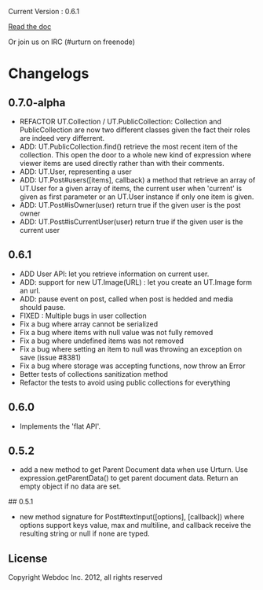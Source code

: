Current Version : 0.6.1 

[Read the doc](http://webdoc.github.com/urturn-expression-api)

Or join us on IRC (#urturn on freenode)

# Changelogs

## 0.7.0-alpha

- REFACTOR UT.Collection / UT.PublicCollection: Collection and PublicCollection
  are now two different classes given the fact their roles are indeed very differrent.
- ADD: UT.PublicCollection.find() retrieve the most recent item of the collection.
  This open the door to a whole new kind of expression where viewer items are used directly
  rather than with their comments.
- ADD: UT.User, representing a user
- ADD: UT.Post#users([items], callback) a method that retrieve an array of 
  UT.User for a given array of items, the current user when 'current' is given as
  first parameter or an UT.User instance if only one item is given.
- ADD: UT.Post#isOwner(user) return true if the given user is the post owner
- ADD: UT.Post#isCurrentUser(user) return true if the given user is the current user

## 0.6.1

- ADD User API: let you retrieve information on current user.
- ADD: support for new UT.Image(URL) : let you create an UT.Image form an url.
- ADD: pause event on post, called when post is hedded and media should pause.
- FIXED : Multiple bugs in user collection
- Fix a bug where array cannot be serialized
- Fix a bug where items with null value was not fully removed
- Fix a bug where undefined items was not removed
- Fix a bug where setting an item to null was throwing an exception on save (issue #8381)
- Fix a bug where storage was accepting functions, now throw an Error
- Better tests of collections sanitization method
- Refactor the tests to avoid using public collections for everything

## 0.6.0

- Implements the 'flat API'.

## 0.5.2

- add a new method to get Parent Document data when use Urturn. Use expression.getParentData() to get parent document data. Return an empty object if no data are set.

## 0.5.1

- new method signature for Post#textInput([options], [callback]) where options support keys value, max and multiline, and callback receive the resulting string or null if none are typed.


## License

Copyright Webdoc Inc. 2012, all rights reserved
